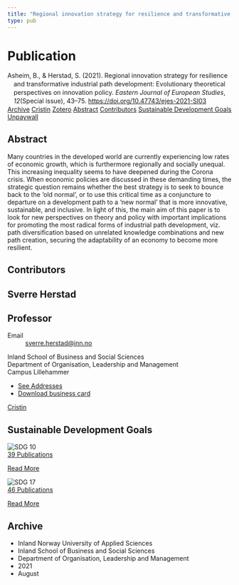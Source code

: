 ```yaml
---
title: "Regional innovation strategy for resilience and transformative industrial path development: Evolutionary theoretical perspectives on innovation policy"
type: pub
---
```

<h1>Publication</h1>
<article id="csl-bib-container-RUIWTY5L" class="csl-bib-container">
  <div class="csl-bib-body" style="line-height: 1.35; padding-left: 1em; text-indent:-1em;">
  <div class="csl-entry">Asheim, B., &amp; Herstad, S. (2021). Regional innovation strategy for resilience and transformative industrial path development: Evolutionary theoretical perspectives on innovation policy. <i>Eastern Journal of European Studies</i>, <i>12</i>(Special issue), 43&#x2013;75. <a href="https://doi.org/10.47743/ejes-2021-SI03">https://doi.org/10.47743/ejes-2021-SI03</a></div>
</div>
  <div class="csl-bib-buttons">
    <a href="#taxonomy-article-RUIWTY5L" class="csl-bib-button">Archive</a>
    <a href="https://app.cristin.no/results/show.jsf?id=1925449" alt="Cristin URL" class="csl-bib-button">Cristin</a>
    <a href="http://zotero.org/groups/5022929/items/RUIWTY5L" alt="Zotero URL" class="csl-bib-button">Zotero</a>
    <a href="#abstract-article-RUIWTY5L" class="csl-bib-button">Abstract</a>
    <a href="#contributors-article-RUIWTY5L" class="csl-bib-button">Contributors</a>
    <a href="#sdg-article-RUIWTY5L" class="csl-bib-button">Sustainable Development Goals</a>
    <a href="https://doi.org/10.47743/ejes-2021-si03" class="csl-bib-button">Unpaywall</a>
  </div>
  <div id="csl-bib-meta-container-RUIWTY5L"></div>
</article>
<div id="csl-bib-meta-RUIWTY5L" class="csl-bib-meta">
  <article id="abstract-article-RUIWTY5L" class="abstract-article">
    <h1>Abstract</h1>
    Many countries in the developed world are currently experiencing low rates of economic growth, which is furthermore regionally and socially unequal. This increasing inequality seems to have deepened during the Corona crisis. When economic policies are discussed in these demanding times, the strategic question remains whether the best strategy is to seek to bounce back to the ‘old normal’, or to use this critical time as a conjuncture to departure on a development path to a ‘new normal’ that is more innovative, sustainable, and inclusive. In light of this, the main aim of this paper is to look for new perspectives on theory and policy with important implications for promoting the most radical forms of industrial path development, viz. path diversification based on unrelated knowledge combinations and new path creation, securing the adaptability of an economy to become more resilient.
  </article>
  <article id="contributors-article-RUIWTY5L" class="contributors-article">
    <h1>Contributors</h1>
    <div class="personas">
<div class="vrtx-hinn-person-card">
<div class="photo">
<i class="lar la-user-circle missing-person"></i>
</div>
<div class="info">
<hgroup><h1>Sverre Herstad</h1>
<h2>Professor</h2>
</hgroup><dl>
<dt>Email</dt>
<dd>
<a href="mailto:sverre.herstad@inn.no">sverre.herstad@inn.no</a>
</dd>
</dl>
<p>
Inland School of Business and Social Sciences<br>
Department of Organisation, Leadership and Management<br>
Campus Lillehammer
</p>
<ul class="vrtx-hinn-links">
<li><a href="https://www.inn.no/english/find-an-employee/sverre-herstad.html#vrtx-hinn-addresses">See Addresses</a></li>
<li><a href="https://www.inn.no/english/find-an-employee/sverre-herstad.html?vrtx=vcf">Download business card</a></li>
</ul>
</div>
</div>
<a href="https://app.cristin.no/persons/show.jsf?id=13858" alt="Cristin URL" class="personas-cristin">Cristin</a>
</div>
  </article>
  <article id="sdg-article-RUIWTY5L" class="sdg-article">
    <h1>Sustainable Development Goals</h1>
    <div class="sdg-container"><div id="sdg10" class="sdg">
<img src="{{< params subfolder >}}images/sdg/sdg10_en.png" class="image" alt="SDG 10">
<div class="sdg-overlay">
<a href="{{< params subfolder >}}en/archive/?sdg=10#archive" class="sdg-publication-count"><span>39</span> Publications</a>
<p><a href="https://sdgs.un.org/goals/goal10" class="sdg-read-more">Read More</a></p>
</div>
</div> <div id="sdg17" class="sdg">
<img src="{{< params subfolder >}}images/sdg/sdg17_en.png" class="image" alt="SDG 17">
<div class="sdg-overlay">
<a href="{{< params subfolder >}}en/archive/?sdg=17#archive" class="sdg-publication-count"><span>46</span> Publications</a>
<p><a href="https://sdgs.un.org/goals/goal17" class="sdg-read-more">Read More</a></p>
</div>
</div></div>
  </article>
  <article id="taxonomy-article-RUIWTY5L" class="taxonomy-article">
    <h1>Archive</h1>
    <ul>
      <li>Inland Norway University of Applied Sciences</li>
      <li>Inland School of Business and Social Sciences</li>
      <li>Department of Organisation, Leadership and Management</li>
      <li>2021</li>
      <li>August</li>
    </ul>
  </article>
</div>
